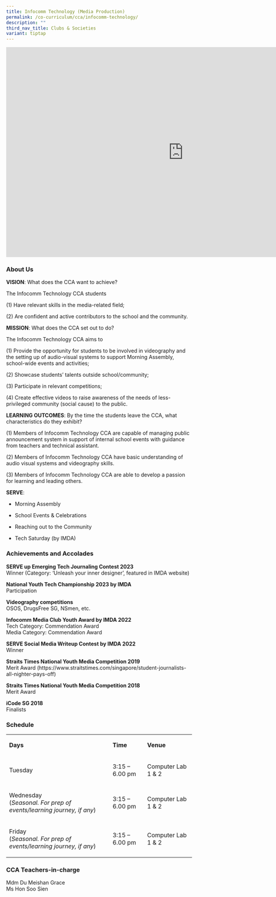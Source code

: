 ```yaml
---
title: Infocomm Technology (Media Production)
permalink: /co-curriculum/cca/infocomm-technology/
description: ""
third_nav_title: Clubs & Societies
variant: tiptap
---
```

<div class="iframe-wrapper"><iframe height="569" width="960" allowfullscreen="true" frameborder="0" src="https://docs.google.com/presentation/d/1YOzuvRbKSmaRVl--NqZFqu0bYOhA-WwJY-9h1dV8Aw8/embed?start=true&amp;loop=true&amp;delayms=3000"></iframe></div><h3>About Us</h3><p><strong>VISION</strong>: What does the CCA want to achieve?&nbsp;</p><p>The Infocomm Technology CCA students&nbsp;</p><p>(1) Have relevant skills in the media-related field;&nbsp;</p><p>(2) Are confident and active contributors to the school and the community.</p><p><strong>MISSION</strong>: What does the CCA set out to do?</p><p>The Infocomm Technology CCA aims to&nbsp;</p><p>(1) Provide the opportunity for students to be involved in videography and the setting up of audio-visual systems to support Morning Assembly, school-wide events and activities;&nbsp;</p><p>(2) Showcase students’ talents outside school/community;&nbsp;</p><p>(3) Participate in relevant competitions;&nbsp;</p><p>(4) Create effective videos to raise awareness of the needs of less-privileged community (social cause) to the public.</p><p><strong>LEARNING OUTCOMES</strong>: By the time the students leave the CCA, what characteristics do they exhibit?</p><p>(1) Members of Infocomm Technology CCA are capable of managing public announcement system in support of internal school events with guidance from teachers and technical assistant.&nbsp;</p><p>(2) Members of Infocomm Technology CCA have basic understanding of audio visual systems and videography skills.&nbsp;</p><p>(3) Members of Infocomm Technology CCA are able to develop a passion for learning and leading others.</p><p><strong>SERVE</strong>:</p><ul data-tight="true" class="tight"><li><p>Morning Assembly</p></li><li><p>School Events &amp; Celebrations</p></li><li><p>Reaching out to the Community</p></li><li><p>Tech Saturday (by IMDA)</p></li></ul><h3>Achievements and Accolades</h3><p><strong>SERVE up Emerging Tech Journaling Contest 2023</strong><br>Winner (Category: ‘Unleash your inner designer’, featured in IMDA website)</p><p><strong>National Youth Tech Championship 2023 by IMDA</strong><br>Participation</p><p><strong>Videography competitions</strong><br>OSOS, DrugsFree SG, NSmen, etc.</p><p><strong>Infocomm Media Club Youth Award by IMDA 2022</strong><br>Tech Category: Commendation Award<br>Media Category: Commendation Award</p><p><strong>SERVE Social Media Writeup Contest by IMDA 2022</strong><br>Winner</p><p><strong>Straits Times National Youth Media Competition 2019</strong><br>Merit Award (https://www.straitstimes.com/singapore/student-journalists-all-nighter-pays-off)</p><p><strong>Straits Times National Youth Media Competition 2018</strong> <br>Merit Award</p><p><strong>iCode SG 2018</strong> <br>Finalists</p><h3>Schedule</h3><table><tbody><tr><td rowspan="1" colspan="1"><p><strong>Days</strong></p></td><td rowspan="1" colspan="1"><p><strong>Time</strong></p></td><td rowspan="1" colspan="1"><p><strong>Venue</strong></p></td></tr><tr><td rowspan="2" colspan="1"><p>Tuesday</p></td><td rowspan="2" colspan="1"><p>3:15 – 6.00 pm</p></td><td rowspan="2" colspan="1"><p>Computer Lab 1 &amp; 2</p></td></tr><tr></tr><tr><td rowspan="1" colspan="1"><p>Wednesday<br>(<em>Seasonal. For prep of events/learning journey, if any</em>)</p></td><td rowspan="1" colspan="1"><p>3:15 – 6.00 pm</p></td><td rowspan="1" colspan="1"><p>Computer Lab 1 &amp; 2</p></td></tr><tr><td rowspan="1" colspan="1"><p>Friday<br>(<em>Seasonal. For prep of events/learning journey, if any</em>)</p></td><td rowspan="1" colspan="1"><p>3:15 – 6.00 pm</p></td><td rowspan="1" colspan="1"><p>Computer Lab 1 &amp; 2</p></td></tr></tbody></table><h3>CCA Teachers-in-charge</h3><p>Mdm Du Meishan Grace <br>Ms Hon Soo Sien</p>
